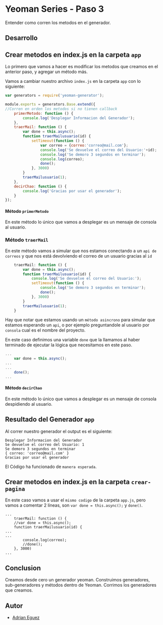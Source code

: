 # Yeoman Series - Paso 3

Entender como corren los metodos en el generador.

## Desarrollo

## Crear metodos en **index.js** en la carpeta `app`

Lo primero que vamos a hacer es modificar los metodos que creamos en el anterior paso, y agregar un método más.

Vamos a cambiar nuestro archivo `index.js` en la carpeta `app` con lo siguiente:

```javascript
var generators = require('yeoman-generator');

module.exports = generators.Base.extend({
//Corren en orden los metodos si no tienen callback
    primerMetodo: function () {
        console.log('Desplegar Informacion del Generador');
    },
    traerMail: function () {
        var done = this.async();
        function traerMailusuario(id) {
            setTimeout(function () {
                var correo = {correo:'correo@mail.com'};
                console.log('Se devuelve el correo del Usuario:'+id);
                console.log('Se demoro 3 segundos en terminar');
                console.log(correo);
                done();
            }, 3000)
        }
        traerMailusuario(1);
    },
    decirChao: function () {
        console.log('Gracias por usar el generador');
    }
});
```

#### Método `primerMetodo`

En este método lo único que vamos a desplegar es un mensaje de consola al usuario.

### Método `traerMail`

En este método vamos a simular que nos estamos conectando a un `api de correos` y que nos está devolviendo el correo de un usuario gracias al `id`

```javascript
    traerMail: function () {
        var done = this.async();
        function traerMailusuario(id) {
            console.log('Se devuelve el correo del Usuario:');
            setTimeout(function () {
                console.log('Se demoro 3 segundos en terminar');
                done();
            }, 3000)
        }
        traerMailusuario(1);
    }
```

Hay que notar que estamos usando un `método asincrono` para simular que estamos esperando un `api`, o por ejemplo preguntandole al usuario por `consola` cual es el nombre del proyecto.

En este caso definimos una variable `done` que la llamamos al haber terminado de ejecutar la lógica que necesitamos en este paso.


```javascript
...
    var done = this.async();
...
...
    done();
...
```

#### Método `decirChao`

En este método lo único que vamos a desplegar es un mensaje de consola despidiendo al  usuario.

## Resultado del Generador `app`

Al correr nuestro generador el output es el siguiente:
```
Desplegar Informacion del Generador
Se devuelve el correo del Usuario: 1
Se demoro 3 segundos en terminar
{ correo: 'correo@mail.com' }
Gracias por usar el generador
```

El Código ha funcionado de `manera esperada`.

## Crear metodos en **index.js** en la carpeta `crear-pagina`

En este caso vamos a usar el `mismo codigo` de la carpeta `app.js`, pero vamos a comentar 2 líneas, son `var done = this.async();` y `done()`.
```
...
    traerMail: function () {
    //var done = this.async();
    function traerMailusuario(id) {
...
...
        console.log(correo);
        //done();
    }, 3000)
...
```


## Conclusion

Creamos desde cero un generador yeoman.
Construimos generadores, sub-generadores y métodos dentro de Yeoman.
Corrimos los generadores que creamos.

## Autor

* [Adrian Eguez](https://github.com/adrianeguez)




















